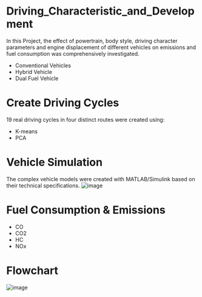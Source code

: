 # Driving_Characteristic_and_Development

In this Project, the effect of powertrain, body style, driving character parameters and engine displacement of different vehicles on emissions and fuel consumption was comprehensively investigated. 
* Conventional Vehicles
* Hybrid Vehicle
* Dual Fuel Vehicle
# Create Driving Cycles
19 real driving cycles in four distinct routes were created using:
* K-means
* PCA 
# Vehicle Simulation
The complex vehicle models were created with MATLAB/Simulink based on their technical specifications.
![image](https://github.com/elmirabagheri/Driving_Characteristic_and_Development/assets/115426448/7939b816-e564-4e85-8269-9a9220a78097)

# Fuel Consumption & Emissions
* CO
* CO2
* HC
* NOx
# Flowchart
   
![image](https://github.com/elmirabagheri/Driving_Characteristic_and_Development/assets/115426448/f703dcf7-9676-42a2-9042-6c5c6192d82a)
